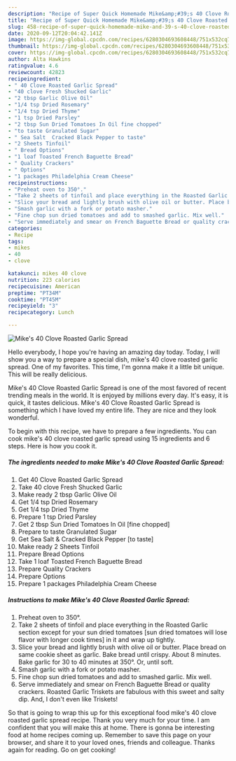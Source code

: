```yaml
---
description: "Recipe of Super Quick Homemade Mike&amp;#39;s 40 Clove Roasted Garlic Spread"
title: "Recipe of Super Quick Homemade Mike&amp;#39;s 40 Clove Roasted Garlic Spread"
slug: 458-recipe-of-super-quick-homemade-mike-and-39-s-40-clove-roasted-garlic-spread
date: 2020-09-12T20:04:42.141Z
image: https://img-global.cpcdn.com/recipes/6280304693608448/751x532cq70/mikes-40-clove-roasted-garlic-spread-recipe-main-photo.jpg
thumbnail: https://img-global.cpcdn.com/recipes/6280304693608448/751x532cq70/mikes-40-clove-roasted-garlic-spread-recipe-main-photo.jpg
cover: https://img-global.cpcdn.com/recipes/6280304693608448/751x532cq70/mikes-40-clove-roasted-garlic-spread-recipe-main-photo.jpg
author: Alta Hawkins
ratingvalue: 4.6
reviewcount: 42823
recipeingredient:
- " 40 Clove Roasted Garlic Spread"
- "40 clove Fresh Shucked Garlic"
- "2 tbsp Garlic Olive Oil"
- "1/4 tsp Dried Rosemary"
- "1/4 tsp Dried Thyme"
- "1 tsp Dried Parsley"
- "2 tbsp Sun Dried Tomatoes In Oil fine chopped"
- "to taste Granulated Sugar"
- " Sea Salt  Cracked Black Pepper to taste"
- "2 Sheets Tinfoil"
- " Bread Options"
- "1 loaf Toasted French Baguette Bread"
- " Quality Crackers"
- " Options"
- "1 packages Philadelphia Cream Cheese"
recipeinstructions:
- "Preheat oven to 350°."
- "Take 2 sheets of tinfoil and place everything in the Roasted Garlic section except for your sun dried tomatoes [sun dried tomatoes will lose flavor with longer cook times] in it and wrap up tightly."
- "Slice your bread and lightly brush with olive oil or butter. Place bread on same cookie sheet as garlic. Bake bread until crispy. About 8 minutes. Bake garlic for 30 to 40 minutes at 350°. Or, until soft."
- "Smash garlic with a fork or potato masher."
- "Fine chop sun dried tomatoes and add to smashed garlic. Mix well."
- "Serve immediately and smear on French Baguette Bread or quality crackers. Roasted Garlic Triskets are fabulous with this sweet and salty dip. And, I don&#39;t even like Triskets!"
categories:
- Recipe
tags:
- mikes
- 40
- clove

katakunci: mikes 40 clove 
nutrition: 223 calories
recipecuisine: American
preptime: "PT34M"
cooktime: "PT45M"
recipeyield: "3"
recipecategory: Lunch

---
```



![Mike&#39;s 40 Clove Roasted Garlic Spread](https://img-global.cpcdn.com/recipes/6280304693608448/751x532cq70/mikes-40-clove-roasted-garlic-spread-recipe-main-photo.jpg)

Hello everybody, I hope you're having an amazing day today. Today, I will show you a way to prepare a special dish, mike&#39;s 40 clove roasted garlic spread. One of my favorites. This time, I'm gonna make it a little bit unique. This will be really delicious.



Mike&#39;s 40 Clove Roasted Garlic Spread is one of the most favored of recent trending meals in the world. It is enjoyed by millions every day. It's easy, it is quick, it tastes delicious. Mike&#39;s 40 Clove Roasted Garlic Spread is something which I have loved my entire life. They are nice and they look wonderful.


To begin with this recipe, we have to prepare a few ingredients. You can cook mike&#39;s 40 clove roasted garlic spread using 15 ingredients and 6 steps. Here is how you cook it.

<!--inarticleads1-->

##### The ingredients needed to make Mike&#39;s 40 Clove Roasted Garlic Spread:

1. Get  40 Clove Roasted Garlic Spread
1. Take 40 clove Fresh Shucked Garlic
1. Make ready 2 tbsp Garlic Olive Oil
1. Get 1/4 tsp Dried Rosemary
1. Get 1/4 tsp Dried Thyme
1. Prepare 1 tsp Dried Parsley
1. Get 2 tbsp Sun Dried Tomatoes In Oil [fine chopped]
1. Prepare to taste Granulated Sugar
1. Get  Sea Salt &amp; Cracked Black Pepper [to taste]
1. Make ready 2 Sheets Tinfoil
1. Prepare  Bread Options
1. Take 1 loaf Toasted French Baguette Bread
1. Prepare  Quality Crackers
1. Prepare  Options
1. Prepare 1 packages Philadelphia Cream Cheese




<!--inarticleads2-->

##### Instructions to make Mike&#39;s 40 Clove Roasted Garlic Spread:

1. Preheat oven to 350°.
1. Take 2 sheets of tinfoil and place everything in the Roasted Garlic section except for your sun dried tomatoes [sun dried tomatoes will lose flavor with longer cook times] in it and wrap up tightly.
1. Slice your bread and lightly brush with olive oil or butter. Place bread on same cookie sheet as garlic. Bake bread until crispy. About 8 minutes. Bake garlic for 30 to 40 minutes at 350°. Or, until soft.
1. Smash garlic with a fork or potato masher.
1. Fine chop sun dried tomatoes and add to smashed garlic. Mix well.
1. Serve immediately and smear on French Baguette Bread or quality crackers. Roasted Garlic Triskets are fabulous with this sweet and salty dip. And, I don&#39;t even like Triskets!




So that is going to wrap this up for this exceptional food mike&#39;s 40 clove roasted garlic spread recipe. Thank you very much for your time. I am confident that you will make this at home. There is gonna be interesting food at home recipes coming up. Remember to save this page on your browser, and share it to your loved ones, friends and colleague. Thanks again for reading. Go on get cooking!
